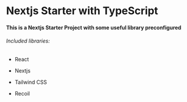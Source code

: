 # Nextjs Starter with TypeScript

#### This is a Nextjs Starter Project with some useful library preconfigured



###### Included libraries:

- React

- Nextjs

- Tailwind CSS

- Recoil

